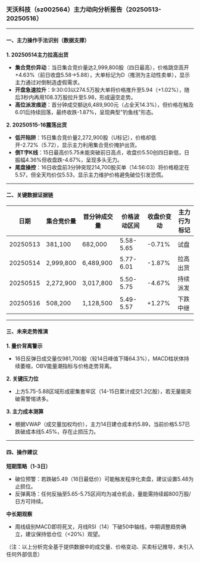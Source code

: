 ### 天沃科技（sz002564）主力动向分析报告（20250513-20250516）

---

#### 一、主力操作手法识别（数据支撑）
**1. 20250514主力拉高出货**
- **集合竞价异动**：当日集合竞价量达2,999,800股（四日最高），价格跳空高开+4.63%（前日收盘5.58→5.88），大单标记为D（推测为主动性卖单），显示主力通过对倒制造虚假需求。
- **开盘急速拉升**：9:30:03以274.5万股大单将价格推升至5.94（+1.02%），随后3秒内再用108.3万股拉升至5.98，形成逼空走势。
- **高位派发痕迹**：首分钟成交额达6,489,900元（占全天14.3%），但价格在触及6.01后持续回落，最终收跌-1.87%，呈现典型"钓鱼线"形态。

**2. 20250515-16震荡出货**
- **低开陷阱**：15日集合竞价量2,272,900股（U标记），价格却低开-2.72%（5.72），显示主力利用集合竞价掩护出货。
- **倒T字K线**：15日最高价5.75未能突破前日高点，收盘价5.50创四日新低，日振幅4.36%但收盘跌-4.67%，呈现多头无力。
- **尾盘操控**：16日收盘前3分钟突现214,700股买单（14:56:03）将价格稳定在5.57，但全天均价仅5.53，显示主力维护价格避免破位引发恐慌。

---

#### 二、关键数据证据链
| 日期     | 集合竞价量 | 首分钟成交量 | 价格波动区间 | 收盘价变动 | 主力行为标记 |
|----------|------------|--------------|--------------|------------|--------------|
| 20250513 | 381,100    | 682,000      | 5.58-5.65    | -0.71%     | 试盘         |
| 20250514 | 2,999,800  | 6,489,900    | 5.77-6.01    | -1.87%     | 拉高出货     |
| 20250515 | 2,272,900  | 3,017,800    | 5.50-5.75    | -4.67%     | 持续派发     |
| 20250516 | 508,200    | 1,128,500    | 5.49-5.57    | +1.27%     | 下跌中继     |

---

#### 三、未来走势推演
**1. 量价背离警示**
- 16日反弹日成交量仅981,700股（较14日峰值下降64.3%），MACD柱状体持续萎缩，OBV能量潮指标与价格走势背离。

**2. 关键压力位**
- 上方5.75-5.88区域形成密集套牢区（14-15日累计成交1.2亿股），若无量能突破需警惕诱多。

**3. 主力成本测算**
- 根据VWAP（成交量加权均价），主力14日建仓成本约5.89，当前价格5.57已跌破成本线5.45%，存在止损压力。

---

#### 四、操作建议
**短期策略（1-3日）**
- 破位预警：若跌破5.49（16日最低价）可能触发程序化卖盘，建议设置5.48为止损位。
- 反弹离场：任何反抽至5.65-5.75区间均为减仓机会，量能需持续超800万股/日方可持续。

**中长期观察**
- 周线级别MACD即将死叉，月线RSI（14）下破50中轴线，中期调整趋势确立，建议保持低仓位（<20%）观望。

（注：以上分析完全基于提供数据中的成交量、价格变动、买卖标记推导，未引入任何外部信息）